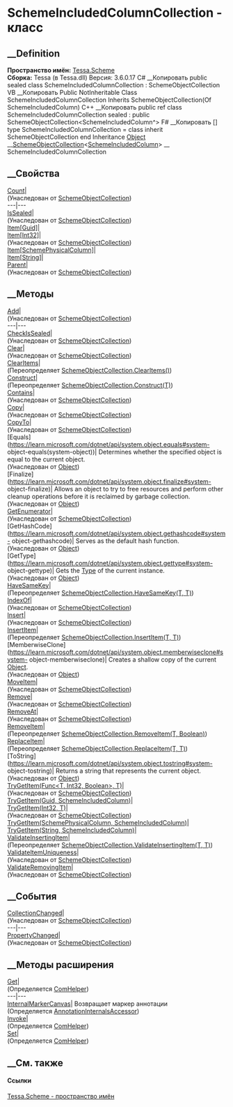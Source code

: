 # SchemeIncludedColumnCollection - класс
##  __Definition
 **Пространство имён:** [Tessa.Scheme](N_Tessa_Scheme.htm)  
 **Сборка:** Tessa (в Tessa.dll) Версия: 3.6.0.17
C# __Копировать
     public sealed class SchemeIncludedColumnCollection : SchemeObjectCollection<SchemeIncludedColumn>
VB __Копировать
     Public NotInheritable Class SchemeIncludedColumnCollection
    	Inherits SchemeObjectCollection(Of SchemeIncludedColumn)
C++ __Копировать
     public ref class SchemeIncludedColumnCollection sealed : public SchemeObjectCollection<SchemeIncludedColumn^>
F# __Копировать
     [<SealedAttribute>]
    type SchemeIncludedColumnCollection = 
        class
            inherit SchemeObjectCollection<SchemeIncludedColumn>
        end
Inheritance
    [Object](https://learn.microsoft.com/dotnet/api/system.object) __[SchemeObjectCollection](T_Tessa_Scheme_SchemeObjectCollection_1.htm)<[SchemeIncludedColumn](T_Tessa_Scheme_SchemeIncludedColumn.htm)> __ SchemeIncludedColumnCollection
##  __Свойства
[Count](P_Tessa_Scheme_SchemeObjectCollection_1_Count.htm)|  
(Унаследован от
[SchemeObjectCollection<T>](T_Tessa_Scheme_SchemeObjectCollection_1.htm))  
---|---  
[IsSealed](P_Tessa_Scheme_SchemeObjectCollection_1_IsSealed.htm)|  
(Унаследован от
[SchemeObjectCollection<T>](T_Tessa_Scheme_SchemeObjectCollection_1.htm))  
[Item[Guid]](P_Tessa_Scheme_SchemeIncludedColumnCollection_Item.htm)|  
[Item[Int32]](P_Tessa_Scheme_SchemeObjectCollection_1_Item.htm)|  
(Унаследован от
[SchemeObjectCollection<T>](T_Tessa_Scheme_SchemeObjectCollection_1.htm))  
[Item[SchemePhysicalColumn]](P_Tessa_Scheme_SchemeIncludedColumnCollection_Item_2.htm)|  
[Item[String]](P_Tessa_Scheme_SchemeIncludedColumnCollection_Item_1.htm)|  
[Parent](P_Tessa_Scheme_SchemeObjectCollection_1_Parent.htm)|  
(Унаследован от
[SchemeObjectCollection<T>](T_Tessa_Scheme_SchemeObjectCollection_1.htm))  
##  __Методы
[Add](M_Tessa_Scheme_SchemeObjectCollection_1_Add.htm)|  
(Унаследован от
[SchemeObjectCollection<T>](T_Tessa_Scheme_SchemeObjectCollection_1.htm))  
---|---  
[CheckIsSealed](M_Tessa_Scheme_SchemeObjectCollection_1_CheckIsSealed.htm)|  
(Унаследован от
[SchemeObjectCollection<T>](T_Tessa_Scheme_SchemeObjectCollection_1.htm))  
[Clear](M_Tessa_Scheme_SchemeObjectCollection_1_Clear.htm)|  
(Унаследован от
[SchemeObjectCollection<T>](T_Tessa_Scheme_SchemeObjectCollection_1.htm))  
[ClearItems](M_Tessa_Scheme_SchemeIncludedColumnCollection_ClearItems.htm)|  
(Переопределяет
[SchemeObjectCollection<T>.ClearItems()](M_Tessa_Scheme_SchemeObjectCollection_1_ClearItems.htm))  
[Construct](M_Tessa_Scheme_SchemeIncludedColumnCollection_Construct.htm)|  
(Переопределяет
[SchemeObjectCollection<T>.Construct(T)](M_Tessa_Scheme_SchemeObjectCollection_1_Construct.htm))  
[Contains](M_Tessa_Scheme_SchemeObjectCollection_1_Contains.htm)|  
(Унаследован от
[SchemeObjectCollection<T>](T_Tessa_Scheme_SchemeObjectCollection_1.htm))  
[Copy](M_Tessa_Scheme_SchemeObjectCollection_1_Copy.htm)|  
(Унаследован от
[SchemeObjectCollection<T>](T_Tessa_Scheme_SchemeObjectCollection_1.htm))  
[CopyTo](M_Tessa_Scheme_SchemeObjectCollection_1_CopyTo.htm)|  
(Унаследован от
[SchemeObjectCollection<T>](T_Tessa_Scheme_SchemeObjectCollection_1.htm))  
[Equals](https://learn.microsoft.com/dotnet/api/system.object.equals#system-
object-equals\(system-object\))| Determines whether the specified object is
equal to the current object.  
(Унаследован от
[Object](https://learn.microsoft.com/dotnet/api/system.object))  
[Finalize](https://learn.microsoft.com/dotnet/api/system.object.finalize#system-
object-finalize)| Allows an object to try to free resources and perform other
cleanup operations before it is reclaimed by garbage collection.  
(Унаследован от
[Object](https://learn.microsoft.com/dotnet/api/system.object))  
[GetEnumerator](M_Tessa_Scheme_SchemeObjectCollection_1_GetEnumerator.htm)|  
(Унаследован от
[SchemeObjectCollection<T>](T_Tessa_Scheme_SchemeObjectCollection_1.htm))  
[GetHashCode](https://learn.microsoft.com/dotnet/api/system.object.gethashcode#system-
object-gethashcode)| Serves as the default hash function.  
(Унаследован от
[Object](https://learn.microsoft.com/dotnet/api/system.object))  
[GetType](https://learn.microsoft.com/dotnet/api/system.object.gettype#system-
object-gettype)| Gets the
[Type](https://learn.microsoft.com/dotnet/api/system.type) of the current
instance.  
(Унаследован от
[Object](https://learn.microsoft.com/dotnet/api/system.object))  
[HaveSameKey](M_Tessa_Scheme_SchemeIncludedColumnCollection_HaveSameKey.htm)|  
(Переопределяет [SchemeObjectCollection<T>.HaveSameKey(T,
T)](M_Tessa_Scheme_SchemeObjectCollection_1_HaveSameKey.htm))  
[IndexOf](M_Tessa_Scheme_SchemeObjectCollection_1_IndexOf.htm)|  
(Унаследован от
[SchemeObjectCollection<T>](T_Tessa_Scheme_SchemeObjectCollection_1.htm))  
[Insert](M_Tessa_Scheme_SchemeObjectCollection_1_Insert.htm)|  
(Унаследован от
[SchemeObjectCollection<T>](T_Tessa_Scheme_SchemeObjectCollection_1.htm))  
[InsertItem](M_Tessa_Scheme_SchemeIncludedColumnCollection_InsertItem.htm)|  
(Переопределяет [SchemeObjectCollection<T>.InsertItem(T,
T)](M_Tessa_Scheme_SchemeObjectCollection_1_InsertItem.htm))  
[MemberwiseClone](https://learn.microsoft.com/dotnet/api/system.object.memberwiseclone#system-
object-memberwiseclone)| Creates a shallow copy of the current
[Object](https://learn.microsoft.com/dotnet/api/system.object).  
(Унаследован от
[Object](https://learn.microsoft.com/dotnet/api/system.object))  
[MoveItem](M_Tessa_Scheme_SchemeObjectCollection_1_MoveItem.htm)|  
(Унаследован от
[SchemeObjectCollection<T>](T_Tessa_Scheme_SchemeObjectCollection_1.htm))  
[Remove](M_Tessa_Scheme_SchemeObjectCollection_1_Remove.htm)|  
(Унаследован от
[SchemeObjectCollection<T>](T_Tessa_Scheme_SchemeObjectCollection_1.htm))  
[RemoveAt](M_Tessa_Scheme_SchemeObjectCollection_1_RemoveAt.htm)|  
(Унаследован от
[SchemeObjectCollection<T>](T_Tessa_Scheme_SchemeObjectCollection_1.htm))  
[RemoveItem](M_Tessa_Scheme_SchemeIncludedColumnCollection_RemoveItem.htm)|  
(Переопределяет [SchemeObjectCollection<T>.RemoveItem(T,
Boolean)](M_Tessa_Scheme_SchemeObjectCollection_1_RemoveItem.htm))  
[ReplaceItem](M_Tessa_Scheme_SchemeIncludedColumnCollection_ReplaceItem.htm)|  
(Переопределяет [SchemeObjectCollection<T>.ReplaceItem(T,
T)](M_Tessa_Scheme_SchemeObjectCollection_1_ReplaceItem.htm))  
[ToString](https://learn.microsoft.com/dotnet/api/system.object.tostring#system-
object-tostring)| Returns a string that represents the current object.  
(Унаследован от
[Object](https://learn.microsoft.com/dotnet/api/system.object))  
[TryGetItem(Func<T, Int32, Boolean>,
T)](M_Tessa_Scheme_SchemeObjectCollection_1_TryGetItem.htm)|  
(Унаследован от
[SchemeObjectCollection<T>](T_Tessa_Scheme_SchemeObjectCollection_1.htm))  
[TryGetItem(Guid,
SchemeIncludedColumn)](M_Tessa_Scheme_SchemeIncludedColumnCollection_TryGetItem.htm)|  
[TryGetItem(Int32,
T)](M_Tessa_Scheme_SchemeObjectCollection_1_TryGetItem_1.htm)|  
(Унаследован от
[SchemeObjectCollection<T>](T_Tessa_Scheme_SchemeObjectCollection_1.htm))  
[TryGetItem(SchemePhysicalColumn,
SchemeIncludedColumn)](M_Tessa_Scheme_SchemeIncludedColumnCollection_TryGetItem_2.htm)|  
[TryGetItem(String,
SchemeIncludedColumn)](M_Tessa_Scheme_SchemeIncludedColumnCollection_TryGetItem_1.htm)|  
[ValidateInsertingItem](M_Tessa_Scheme_SchemeIncludedColumnCollection_ValidateInsertingItem.htm)|  
(Переопределяет [SchemeObjectCollection<T>.ValidateInsertingItem(T,
T)](M_Tessa_Scheme_SchemeObjectCollection_1_ValidateInsertingItem.htm))  
[ValidateItemUniqueness](M_Tessa_Scheme_SchemeObjectCollection_1_ValidateItemUniqueness.htm)|  
(Унаследован от
[SchemeObjectCollection<T>](T_Tessa_Scheme_SchemeObjectCollection_1.htm))  
[ValidateRemovingItem](M_Tessa_Scheme_SchemeObjectCollection_1_ValidateRemovingItem.htm)|  
(Унаследован от
[SchemeObjectCollection<T>](T_Tessa_Scheme_SchemeObjectCollection_1.htm))  
##  __События
[CollectionChanged](E_Tessa_Scheme_SchemeObjectCollection_1_CollectionChanged.htm)|  
(Унаследован от
[SchemeObjectCollection<T>](T_Tessa_Scheme_SchemeObjectCollection_1.htm))  
---|---  
[PropertyChanged](E_Tessa_Scheme_SchemeObjectCollection_1_PropertyChanged.htm)|  
(Унаследован от
[SchemeObjectCollection<T>](T_Tessa_Scheme_SchemeObjectCollection_1.htm))  
##  __Методы расширения
[Get](M_Tessa_Extensions_Default_Client_EDS_ComHelper_Get.htm)|  
(Определяется
[ComHelper](T_Tessa_Extensions_Default_Client_EDS_ComHelper.htm))  
---|---  
[InternalMarkerCanvas](M_Tessa_UI_Views_Charting_Annotations_AnnotationInternalsAccessor_InternalMarkerCanvas.htm)|
Возвращает маркер аннотации  
(Определяется
[AnnotationInternalsAccessor](T_Tessa_UI_Views_Charting_Annotations_AnnotationInternalsAccessor.htm))  
[Invoke](M_Tessa_Extensions_Default_Client_EDS_ComHelper_Invoke.htm)|  
(Определяется
[ComHelper](T_Tessa_Extensions_Default_Client_EDS_ComHelper.htm))  
[Set](M_Tessa_Extensions_Default_Client_EDS_ComHelper_Set.htm)|  
(Определяется
[ComHelper](T_Tessa_Extensions_Default_Client_EDS_ComHelper.htm))  
##  __См. также
#### Ссылки
[Tessa.Scheme - пространство имён](N_Tessa_Scheme.htm)
